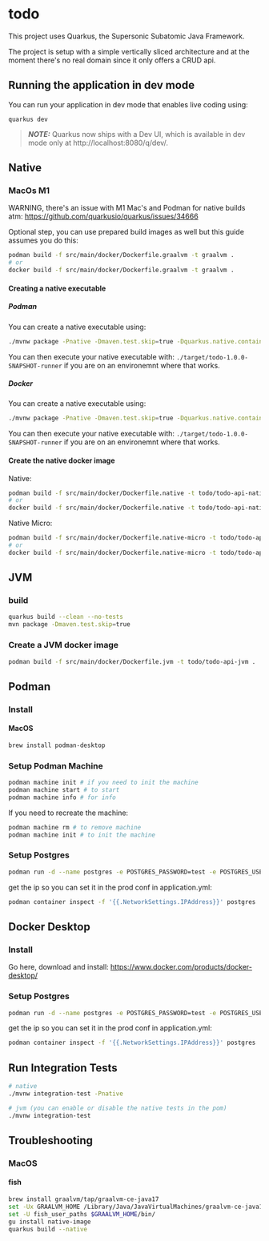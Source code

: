 # todo

This project uses Quarkus, the Supersonic Subatomic Java Framework.

The project is setup with a simple vertically sliced architecture and at the moment there's no real domain since it only offers a CRUD api.

## Running the application in dev mode

You can run your application in dev mode that enables live coding using:
```shell script
quarkus dev
```

> **_NOTE:_**  Quarkus now ships with a Dev UI, which is available in dev mode only at http://localhost:8080/q/dev/.

## Native

### MacOs M1

WARNING, there's an issue with M1 Mac's and Podman for native builds atm: https://github.com/quarkusio/quarkus/issues/34666

Optional step, you can use prepared build images as well but this guide assumes you do this:
```sh
podman build -f src/main/docker/Dockerfile.graalvm -t graalvm .
# or
docker build -f src/main/docker/Dockerfile.graalvm -t graalvm .
```

#### Creating a native executable

##### Podman

You can create a native executable using: 

```sh
./mvnw package -Pnative -Dmaven.test.skip=true -Dquarkus.native.container-build=true -Dquarkus.native.container-runtime=podman -Dquarkus.native.builder-iamge=graalvm
```
You can then execute your native executable with: `./target/todo-1.0.0-SNAPSHOT-runner` if you are on an environemnt where that works.

##### Docker

You can create a native executable using: 

```sh
./mvnw package -Pnative -Dmaven.test.skip=true -Dquarkus.native.container-build=true -Dquarkus.native.container-runtime=docker -Dquarkus.native.builder-iamge=graalvm
```
You can then execute your native executable with: `./target/todo-1.0.0-SNAPSHOT-runner` if you are on an environemnt where that works.

#### Create the native docker image

Native:
```sh
podman build -f src/main/docker/Dockerfile.native -t todo/todo-api-native .
# or
docker build -f src/main/docker/Dockerfile.native -t todo/todo-api-native .
```

Native Micro:
```sh
podman build -f src/main/docker/Dockerfile.native-micro -t todo/todo-api-native-micro .
# or
docker build -f src/main/docker/Dockerfile.native-micro -t todo/todo-api-native-micro .
```

## JVM

### build

```sh
quarkus build --clean --no-tests
mvn package -Dmaven.test.skip=true
```

### Create a JVM docker image

```sh
podman build -f src/main/docker/Dockerfile.jvm -t todo/todo-api-jvm .
```

## Podman

### Install

#### MacOS

```sh
brew install podman-desktop
```

### Setup Podman Machine


```sh
podman machine init # if you need to init the machine
podman machine start # to start
podman machine info # for info
```

If you need to recreate the machine:

```sh
podman machine rm # to remove machine
podman machine init # to init the machine
```

### Setup Postgres

```sh
podman run -d --name postgres -e POSTGRES_PASSWORD=test -e POSTGRES_USER=test -p 5432:5432 postgres:11-alpine
```

get the ip so you can set it in the prod conf in application.yml:
```sh
podman container inspect -f '{{.NetworkSettings.IPAddress}}' postgres
```

## Docker Desktop

### Install

Go here, download and install: https://www.docker.com/products/docker-desktop/

### Setup Postgres

```sh
podman run -d --name postgres -e POSTGRES_PASSWORD=test -e POSTGRES_USER=test -p 5432:5432 postgres:11-alpine
```

get the ip so you can set it in the prod conf in application.yml:
```sh
podman container inspect -f '{{.NetworkSettings.IPAddress}}' postgres
```

## Run Integration Tests

```sh
# native
./mvnw integration-test -Pnative

# jvm (you can enable or disable the native tests in the pom)
./mvnw integration-test
```

## Troubleshooting

### MacOS

#### fish

```sh
brew install graalvm/tap/graalvm-ce-java17
set -Ux GRAALVM_HOME /Library/Java/JavaVirtualMachines/graalvm-ce-java17-xx.x.x/Contents/Home/
set -U fish_user_paths $GRAALVM_HOME/bin/
gu install native-image
quarkus build --native
```

